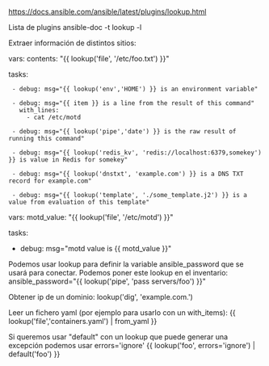 <https://docs.ansible.com/ansible/latest/plugins/lookup.html>

Lista de plugins
ansible-doc -t lookup -l

Extraer información de distintos sitios:

vars:
contents: "{{ lookup('file', '/etc/foo.txt') }}"

tasks:

     - debug: msg="{{ lookup('env','HOME') }} is an environment variable"

     - debug: msg="{{ item }} is a line from the result of this command"
       with_lines:
         - cat /etc/motd

     - debug: msg="{{ lookup('pipe','date') }} is the raw result of running this command"

     - debug: msg="{{ lookup('redis_kv', 'redis://localhost:6379,somekey') }} is value in Redis for somekey"

     - debug: msg="{{ lookup('dnstxt', 'example.com') }} is a DNS TXT record for example.com"

     - debug: msg="{{ lookup('template', './some_template.j2') }} is a value from evaluation of this template"

vars:
motd_value: "{{ lookup('file', '/etc/motd') }}"

tasks:

- debug: msg="motd value is {{ motd_value }}"

Podemos usar lookup para definir la variable ansible_password que se usará para conectar.
Podemos poner este lookup en el inventario:
ansible_password="{{ lookup('pipe', 'pass servers/foo') }}"

Obtener ip de un dominio:
lookup('dig', 'example.com.')

Leer un fichero yaml (por ejemplo para usarlo con un with_items):
{{ lookup('file','containers.yaml') | from_yaml }}

Si queremos usar "default" con un lookup que puede generar una excepción podemos usar errors='ignore'
{{ lookup('foo', errors='ignore') | default('foo') }}
